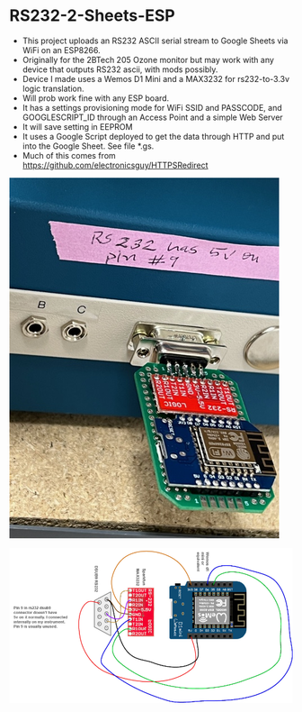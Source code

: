 # RS232-2-Sheets-ESP
 - This project uploads an RS232 ASCII serial stream to Google Sheets via
   WiFi on an ESP8266.
 - Originally for the 2BTech 205 Ozone monitor but may work with any
   device that outputs RS232 ascii, with mods possibly.
 - Device I made uses a Wemos D1 Mini and a MAX3232 for rs232-to-3.3v
   logic translation.
 - Will prob work fine with any ESP board. 
 - It has a settings provisioning mode for WiFi SSID and PASSCODE, and GOOGLESCRIPT_ID through
   an Access Point and a simple Web Server
 - It will save setting in EEPROM
 - It uses a Google Script deployed to get the data through HTTP and put into the Google Sheet. See file *.gs.
 - Much of this comes from https://github.com/electronicsguy/HTTPSRedirect

![photo](images/IMG_1954.jpeg)

![sketch](images/RS232-2-Sheets-ESP.jpg)


